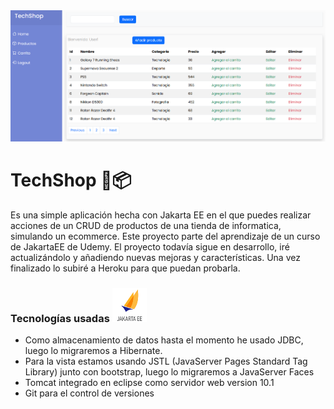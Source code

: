 <img src="https://github.com/gonzalo16/TechShop/blob/main/banner.png"/>

# TechShop 🛒📦
Es una simple aplicación hecha con Jakarta EE en el que puedes realizar acciones de un CRUD de productos de una tienda de informatica, simulando un ecommerce. Este proyecto parte del aprendizaje de un curso de JakartaEE de Udemy. El proyecto todavía sigue en desarrollo, iré actualizándolo y añadiendo nuevas mejoras y características. Una vez finalizado lo subiré a Heroku para que puedan probarla.



### Tecnologías usadas <img src="https://github.com/gonzalo16/TechShop/blob/main/ee.png" width="55" height="55"/>
- Como almacenamiento de datos hasta el momento he usado JDBC, luego lo migraremos a Hibernate.
- Para la vista estamos usando JSTL (JavaServer Pages Standard Tag Library) junto con bootstrap, luego lo migraremos a JavaServer Faces
- Tomcat integrado en eclipse como servidor web version 10.1
- Git para el control de versiones
